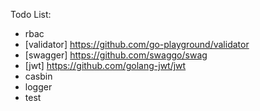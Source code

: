 

Todo List:
- rbac
- [validator] https://github.com/go-playground/validator
- [swagger] https://github.com/swaggo/swag
- [jwt] https://github.com/golang-jwt/jwt
- casbin
- logger
- test
